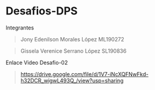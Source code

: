# Desafios-DPS
Integrantes

>Jony Edenilson Morales López ML190272

>Gissela Verenice Serrano López SL190836

Enlace Video Desafio-02
>https://drive.google.com/file/d/1V7-iNcXQFNwFkd-h32DCR_wigwL493Q_/view?usp=sharing
